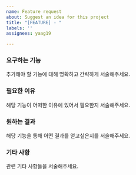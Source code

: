 ```yaml
---
name: Feature request
about: Suggest an idea for this project
title: "[FEATURE] - "
labels: ''
assignees: yaag19

---
```


### 요구하는 기능 
추가해야 할 기능에 대해 명확하고 간략하게 서술해주세요.

### 필요한 이유
해당 기능이 어떠한 이유에 있어서 필요한지 서술해주세요.

### 원하는 결과
해당 기능을 통해 어떤 결과를 얻고싶은지를 서술해주세요.

### 기타 사항
관련 기타 사항들을 서술해주세요.
